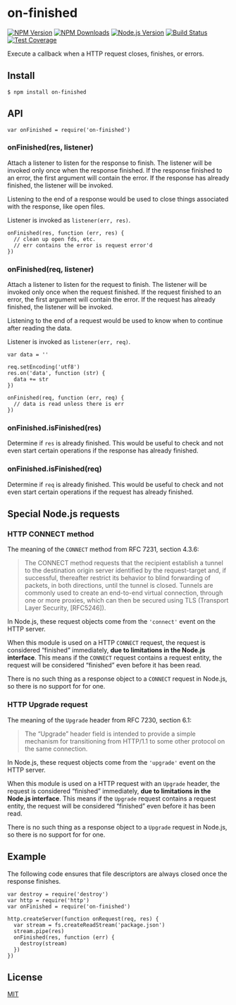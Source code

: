 on-finished
===========

[![NPM Version](https://img.shields.io/npm/v/on-finished.svg)](https://npmjs.org/package/on-finished) [![NPM Downloads](https://img.shields.io/npm/dm/on-finished.svg)](https://npmjs.org/package/on-finished) [![Node.js Version](https://img.shields.io/node/v/on-finished.svg)](http://nodejs.org/download/) [![Build Status](https://img.shields.io/travis/jshttp/on-finished/master.svg)](https://travis-ci.org/jshttp/on-finished) [![Test Coverage](https://img.shields.io/coveralls/jshttp/on-finished/master.svg)](https://coveralls.io/r/jshttp/on-finished?branch=master)

Execute a callback when a HTTP request closes, finishes, or errors.

Install
-------

    $ npm install on-finished

API
---

    var onFinished = require('on-finished')

### onFinished(res, listener)

Attach a listener to listen for the response to finish. The listener will be invoked only once when the response finished. If the response finished to an error, the first argument will contain the error. If the response has already finished, the listener will be invoked.

Listening to the end of a response would be used to close things associated with the response, like open files.

Listener is invoked as `listener(err, res)`.

    onFinished(res, function (err, res) {
      // clean up open fds, etc.
      // err contains the error is request error'd
    })

### onFinished(req, listener)

Attach a listener to listen for the request to finish. The listener will be invoked only once when the request finished. If the request finished to an error, the first argument will contain the error. If the request has already finished, the listener will be invoked.

Listening to the end of a request would be used to know when to continue after reading the data.

Listener is invoked as `listener(err, req)`.

    var data = ''

    req.setEncoding('utf8')
    res.on('data', function (str) {
      data += str
    })

    onFinished(req, function (err, req) {
      // data is read unless there is err
    })

### onFinished.isFinished(res)

Determine if `res` is already finished. This would be useful to check and not even start certain operations if the response has already finished.

### onFinished.isFinished(req)

Determine if `req` is already finished. This would be useful to check and not even start certain operations if the request has already finished.

Special Node.js requests
------------------------

### HTTP CONNECT method

The meaning of the `CONNECT` method from RFC 7231, section 4.3.6:

> The CONNECT method requests that the recipient establish a tunnel to the destination origin server identified by the request-target and, if successful, thereafter restrict its behavior to blind forwarding of packets, in both directions, until the tunnel is closed. Tunnels are commonly used to create an end-to-end virtual connection, through one or more proxies, which can then be secured using TLS (Transport Layer Security, \[RFC5246\]).

In Node.js, these request objects come from the `'connect'` event on the HTTP server.

When this module is used on a HTTP `CONNECT` request, the request is considered “finished” immediately, **due to limitations in the Node.js interface**. This means if the `CONNECT` request contains a request entity, the request will be considered “finished” even before it has been read.

There is no such thing as a response object to a `CONNECT` request in Node.js, so there is no support for for one.

### HTTP Upgrade request

The meaning of the `Upgrade` header from RFC 7230, section 6.1:

> The “Upgrade” header field is intended to provide a simple mechanism for transitioning from HTTP/1.1 to some other protocol on the same connection.

In Node.js, these request objects come from the `'upgrade'` event on the HTTP server.

When this module is used on a HTTP request with an `Upgrade` header, the request is considered “finished” immediately, **due to limitations in the Node.js interface**. This means if the `Upgrade` request contains a request entity, the request will be considered “finished” even before it has been read.

There is no such thing as a response object to a `Upgrade` request in Node.js, so there is no support for for one.

Example
-------

The following code ensures that file descriptors are always closed once the response finishes.

    var destroy = require('destroy')
    var http = require('http')
    var onFinished = require('on-finished')

    http.createServer(function onRequest(req, res) {
      var stream = fs.createReadStream('package.json')
      stream.pipe(res)
      onFinished(res, function (err) {
        destroy(stream)
      })
    })

License
-------

[MIT](LICENSE)
